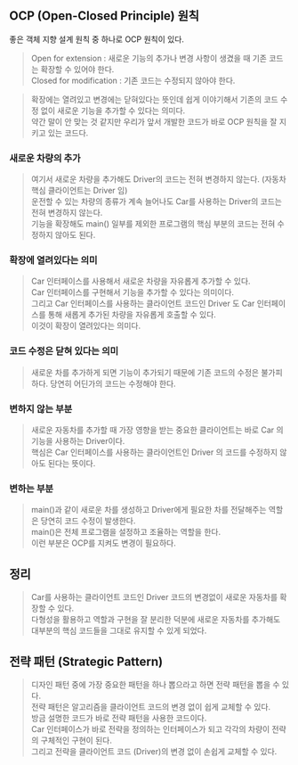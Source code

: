 ## OCP (Open-Closed Principle) 원칙   
좋은 객체 지향 설계 원칙 중 하나로 OCP 원칙이 있다.   

> Open for extension : 새로운 기능의 추가나 변경 사항이 생겼을 때 기존 코드는 확장할 수 있어야 한다.     
> Closed for modification : 기존 코드는 수정되지 않아야 한다.     

> 확장에는 열려있고 변경에는 닫혀있다는 뜻인데 쉽게 이야기해서 기존의 코드 수정 없이 새로운 기능을 추가할 수 있다는 의미다.    
약간 말이 안 맞는 것 같지만 우리가 앞서 개발한 코드가 바로 OCP 원칙을 잘 지키고 있는 코드다.    

### 새로운 차량의 추가    
> 여기서 새로운 차량을 추가해도 Driver의 코드는 전혀 변경하지 않는다. (자동차 핵심 클라이언트는 Driver 임)    
운전할 수 있는 차량의 종류가 계속 늘어나도 Car를 사용하는 Driver의 코드는 전혀 변경하지 않는다.   
기능을 확장해도 main() 일부를 제외한 프로그램의 핵심 부분의 코드는 전혀 수정하지 않아도 된다.   

### 확장에 열려있다는 의미 
> Car 인터페이스를 사용해서 새로운 차량을 자유롭게 추가할 수 있다.     
Car 인터페이스를 구현해서 기능을 추가할 수 있다는 의미이다.    
그리고 Car 인터페이스를 사용하는 클라이언트 코드인 Driver 도 Car 인터페이스를 통해 새롭게 추가된 차량을 자유롭게 호출할 수 있다.   
이것이 확장이 열려있다는 의미다.   

### 코드 수정은 닫혀 있다는 의미   
> 새로운 차를 추가하게 되면 기능이 추가되기 때문에 기존 코드의 수정은 불가피하다. 당연히 어딘가의 코드는 수정해야 한다.   

### 변하지 않는 부분   
> 새로운 자동차를 추가할 때 가장 영향을 받는 중요한 클라이언트는 바로 Car 의 기능을 사용하는 Driver이다.     
핵심은 Car 인터페이스를 사용하는 클라이언트인 Driver 의 코드를 수정하지 않아도 된다는 뜻이다.     

### 변하는 부분   
> main()과 같이 새로운 차를 생성하고 Driver에게 필요한 차를 전달해주는 역할은 당연히 코드 수정이 발생한다.    
main()은 전체 프로그램을 설정하고 조율하는 역할을 한다.    
이런 부분은 OCP를 지켜도 변경이 필요하다.    

## 정리     
> Car를 사용하는 클라이언트 코드인 Driver 코드의 변경없이 새로운 자동차를 확장할 수 있다.   
다형성을 활용하고 역할과 구현을 잘 분리한 덕분에 새로운 자동차를 추가해도 대부분의 핵심 코드들을 그대로 유지할 수 있게 되었다.    
 
## 전략 패턴 (Strategic Pattern)    
> 디자인 패턴 중에 가장 중요한 패턴을 하나 뽑으라고 하면 전략 패턴을 뽑을 수 있다.    
전략 패턴은 알고리즘을 클라이언트 코드의 변경 없이 쉽게 교체할 수 있다.    
방금 설명한 코드가 바로 전략 패턴을 사용한 코드이다.   
Car 인터페이스가 바로 전략을 정의하는 인터페이스가 되고 각각의 차량이 전략의 구체적인 구현이 된다.   
그리고 전략을 클라이언트 코드 (Driver)의 변경 없이 손쉽게 교체할 수 있다.    


